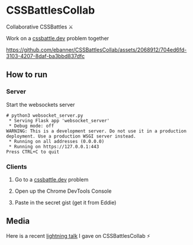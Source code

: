 # CSSBattlesCollab

Collaborative CSSBattles ⚔️

Work on a [cssbattle.dev](https://cssbattle.dev) problem together

https://github.com/ebanner/CSSBattlesCollab/assets/2068912/704ed6fd-3103-4207-8daf-ba3bbd837dfc

## How to run

### Server

Start the websockets server

```
# python3 websocket_server.py 
 * Serving Flask app 'websocket_server'
 * Debug mode: off
WARNING: This is a development server. Do not use it in a production deployment. Use a production WSGI server instead.
 * Running on all addresses (0.0.0.0)
 * Running on https://127.0.0.1:443
Press CTRL+C to quit
```

### Clients

1. Go to a [cssbattle.dev](https://cssbattle.dev) problem

2. Open up the Chrome DevTools Console

3. Paste in the secret gist (get it from Eddie)
   
## Media

Here is a recent [lightning talk](https://www.youtube.com/watch?v=pzLXQYZpOPU&t=2948s) I gave on CSSBattlesCollab ⚡️
